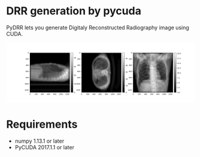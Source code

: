 # DRR generation by pycuda
PyDRR lets you generate Digitaly Reconstructed Radiography image using CUDA.

![Example](./img/Example.png)

# Requirements
- numpy  1.13.1 or later
- PyCUDA 2017.1.1 or later
